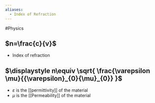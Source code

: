 ```yaml
---
aliases:
  - Index of Refraction
---
```

#Physics 
## $n=\frac{c}{v}$
* Index of refraction
## $\displaystyle n\equiv \sqrt{ \frac{\varepsilon \mu}{{\varepsilon}_{0}{\mu}_{0}} }$
* $\displaystyle \varepsilon$ is the [[permittivity]] of the material
* $\displaystyle \mu$ is the [[Permeability]] of the material